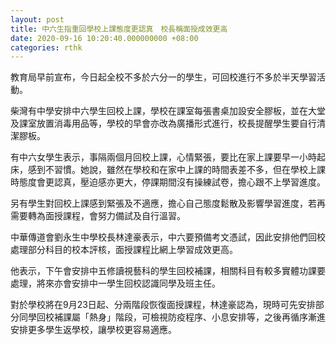 ```yaml
---
layout: post
title: 中六生指重回學校上課態度更認真　校長稱面授成效更高
date: 2020-09-16 10:20:40.000000000 +08:00
categories: rthk
---
```


教育局早前宣布，今日起全校不多於六分一的學生，可回校進行不多於半天學習活動。

柴灣有中學安排中六學生回校上課，學校在課室每張書桌加設安全膠板，並在大堂及課室放置消毒用品等，學校的早會亦改為廣播形式進行，校長提醒學生要自行清潔膠板。

有中六女學生表示，事隔兩個月回校上課，心情緊張，要比在家上課要早一小時起床，感到不習慣。她說，雖然在學校和在家中上課的時間表差不多，但在學校上課時態度會更認真，壓迫感亦更大，停課期間沒有操練試卷，擔心跟不上學習進度。

另有學生對回校上課感到緊張及不適應，擔心自己態度鬆散及影響學習進度，若再需要轉為面授課程，會努力備試及自行溫習。

中華傳道會劉永生中學校長林達豪表示，中六要預備考文憑試，因此安排他們回校處理部分科目的校本評核，面授課程比網上學習成效更高。

他表示，下午會安排中五修讀視藝科的學生回校補課，相關科目有較多實體功課要處理，將來亦會安排中一學生回校認識同學及班主任。

對於學校將在9月23日起、分兩階段恢復面授課程，林達豪認為，現時可先安排部分同學回校補課屬「熱身」階段，可檢視防疫程序、小息安排等，之後再循序漸進安排更多學生返學校，讓學校更容易適應。
